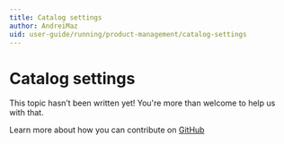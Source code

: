```yaml
---
title: Catalog settings
author: AndreiMaz
uid: user-guide/running/product-management/catalog-settings
---
```

# Catalog settings

This topic hasn’t been written yet! You're more than welcome to help us with that.

Learn more about how you can contribute on [GitHub](https://github.com/nopSolutions/nopCommerce-Docs/blob/master/CONTRIBUTING.md)